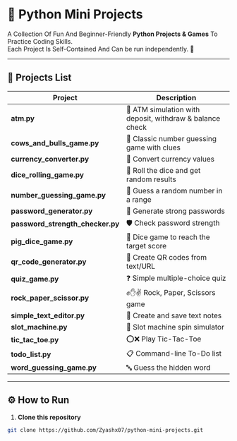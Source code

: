# 🐍 Python Mini Projects  


A Collection Of Fun And Beginner-Friendly **Python Projects & Games** To Practice Coding Skills.  
Each Project Is Self-Contained And Can be run independently. 🚀  

---

## 📜 Projects List  

| Project | Description |
|---------|-------------|
| **atm.py** | 🏧 ATM simulation with deposit, withdraw & balance check |
| **cows_and_bulls_game.py** | 🐄 Classic number guessing game with clues |
| **currency_converter.py** | 💱 Convert currency values |
| **dice_rolling_game.py** | 🎲 Roll the dice and get random results |
| **number_guessing_game.py** | 🔢 Guess a random number in a range |
| **password_generator.py** | 🔑 Generate strong passwords |
| **password_strength_checker.py** | 🛡 Check password strength |
| **pig_dice_game.py** | 🐷 Dice game to reach the target score |
| **qr_code_generator.py** | 📱 Create QR codes from text/URL |
| **quiz_game.py** | ❓ Simple multiple-choice quiz |
| **rock_paper_scissor.py** | ✊✋✌ Rock, Paper, Scissors game |
| **simple_text_editor.py** | 📝 Create and save text notes |
| **slot_machine.py** | 🎰 Slot machine spin simulator |
| **tic_tac_toe.py** | ⭕❌ Play Tic-Tac-Toe |
| **todo_list.py** | 📋 Command-line To-Do list |
| **word_guessing_game.py** | 🔤 Guess the hidden word |

---

## ⚙ How to Run  

1. **Clone this repository**  
```bash
git clone https://github.com/Zyashx07/python-mini-projects.git
